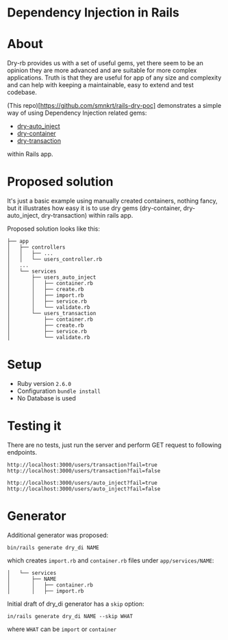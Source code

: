 # Dependency Injection in Rails

# About

Dry-rb provides us with a set of useful gems, yet there seem to be an opinion they are more advanced and are suitable for more complex applications.
Truth is that they are useful for app of any size and complexity and can help with keeping a maintainable, easy to extend and test codebase.

(This repo)[https://github.com/smnkrt/rails-dry-poc] demonstrates a simple way of using Dependency Injection related gems:

- [dry-auto_inject](https://dry-rb.org/gems/dry-auto_inject)
- [dry-container](https://dry-rb.org/gems/dry-container)
- [dry-transaction](https://dry-rb.org/gems/dry-transaction)

within Rails app.


# Proposed solution

It's just a basic example using manually created containers, nothing fancy,
but it illustrates how easy it is to use dry gems (dry-container, dry-auto_inject, dry-transaction) within rails app.

Proposed solution looks like this:

```
├── app
│   ├── controllers
│   │   ├── ...
│   │   └── users_controller.rb
│   ...
│   └── services
│       ├── users_auto_inject
│       │   ├── container.rb
│       │   ├── create.rb
│       │   ├── import.rb
│       │   ├── service.rb
│       │   └── validate.rb
│       └── users_transaction
│           ├── container.rb
│           ├── create.rb
│           ├── service.rb
│           └── validate.rb
```


# Setup
* Ruby version `2.6.0`
* Configuration `bundle install`
* No Database is used


# Testing it
There are no tests, just run the server and perform GET request to following endpoints.

```
http://localhost:3000/users/transaction?fail=true
http://localhost:3000/users/transaction?fail=false

http://localhost:3000/users/auto_inject?fail=true
http://localhost:3000/users/auto_inject?fail=false
```

# Generator

Additional generator was proposed:

```
bin/rails generate dry_di NAME
```

which creates `import.rb` and `container.rb` files under `app/services/NAME`:

```
│   └── services
│       ├── NAME
│       │   ├── container.rb
│       │   ├── import.rb
```

Initial draft of dry_di generator has a `skip` option:

```b
in/rails generate dry_di NAME --skip WHAT
```

where `WHAT` can be `import` or `container`
